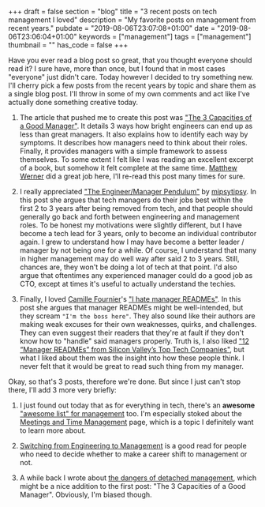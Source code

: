 +++
draft = false
section = "blog"
title = "3 recent posts on tech management I loved"
description = "My favorite posts on management from recent years."
pubdate = "2019-08-06T23:07:08+01:00"
date = "2019-08-06T23:06:04+01:00"
keywords = ["management"]
tags = ["management"]
thumbnail = ""
has_code = false
+++

Have you ever read a blog post so great, that you thought everyone  should read it? I sure have, more than once, but I found that in most  cases "everyone" just didn't care. Today however I decided to try  something new. I'll cherry pick a few posts from the recent  years by topic and share them as a single blog post. I'll throw in some of  my  own comments and act like I've actually done something creative today.

1. The article that pushed me to create this post was ["The 3 Capacities of a Good Manager"](https://medium.com/better-programming/the-3-capacities-of-a-good-manager-a950e798aaaa). It details 3 ways how bright engineers can end up as  less than great managers. It also explains how to identify each way by  symptoms. It describes how managers need to think about their roles. Finally, it provides managers with a simple framework to assess themselves. To some extent I felt like I was reading an excellent excerpt of a book, but somehow it felt complete at the same time. [Matthew Werner](https://medium.com/@ropstenrich) did a great job here, I'll re-read this post many times for sure.

2. I really appreciated ["The Engineer/Manager Pendulum"](https://charity.wtf/2017/05/11/the-engineer-manager-pendulum/) by [mipsytipsy](https://charity.wtf/author/mipsytipsy/). In this post she argues that tech managers do their jobs best within the first 2 to 3 years after being removed from tech, and that people should generally go back and forth between engineering and management roles.
To be honest my motivations were slightly different, but I have become a tech lead for 3 years, only to become an individual contributor again. I grew to understand how I may have become a better leader / manager by not being one for a while. Of course, I understand that many in higher management may do well way after said 2 to 3 years. Still, chances are, they won't be doing a lot of tech at that point. I'd also argue that oftentimes any experienced manager could do a good job as CTO, except at times it's useful to actually understand the techies.

3. Finally, I loved [Camille Fournier](https://medium.com/@skamille)'s ["I hate manager READMEs"](https://medium.com/@skamille/i-hate-manager-readmes-20a0dd9a70d0). In this post she argues that manager READMEs might be well-intended, but they scream `"I'm the boss here"`. They also sound like their authors are making weak excuses for their own weaknesses, quirks, and challenges. They can even suggest their readers that they're at fault if they don't know how to "handle" said managers properly.
Truth is, I also liked ["12 “Manager READMEs” from Silicon Valley’s Top Tech Companies"](https://hackernoon.com/12-manager-readmes-from-silicon-valleys-top-tech-companies-26588a660afe), but what I liked about them was the insight into how these people think. I  never felt that it would be great to read such thing from my manager.

Okay, so that's 3 posts, therefore we're done. But since I just can't stop there, I'll add 3 more very briefly:

1. I just found out today that as for everything in tech, there's an **awesome** ["awesome list" for management](https://github.com/LappleApple/awesome-leading-and-managing) too. I'm especially stoked about the [Meetings and Time Management](https://github.com/LappleApple/awesome-leading-and-managing/blob/master/Meetings-and-Time-Management.md) page, which is a topic I definitely want to learn more about.

2. [Switching from Engineering to Management](https://dev.to/bndr/switching-from-engineering-to-management-56hf) is a good read for people who need to decide whether to make a career shift to management or not.

3. A while back I wrote about [the dangers of detached management](https://peteraba.com/blog/the-danger-of-detached-management/), which might be a nice addition to the first post: "The 3 Capacities of a Good Manager". Obviously, I'm biased though.
